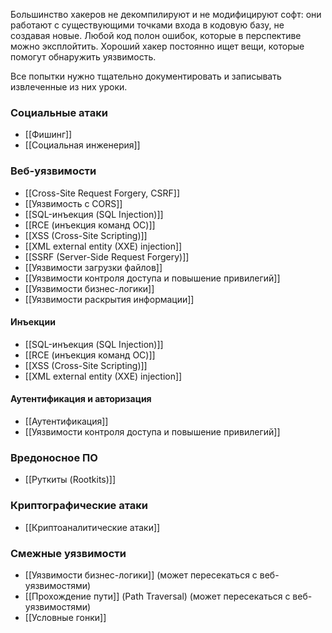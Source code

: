 
Большинство хакеров не декомпилируют и не модифицируют софт: они работают с существующими точками входа в кодовую базу, не создавая новые. Любой код полон ошибок, которые в перспективе можно эксплойтить. Хороший хакер постоянно ищет вещи, которые помогут обнаружить уязвимость.

Все попытки нужно тщательно документировать и записывать извлеченные
из них уроки.


### Социальные атаки
- [[Фишинг]]
- [[Социальная инженерия]]

### Веб-уязвимости
- [[Cross-Site Request Forgery, CSRF]]
- [[Уязвимость с CORS]]
- [[SQL-инъекция (SQL Injection)]]
- [[RCE (инъекция команд ОС)]]
- [[XSS (Cross-Site Scripting)]]
- [[XML external entity (XXE) injection]]
- [[SSRF (Server-Side Request Forgery)]]
- [[Уязвимости загрузки файлов]]
- [[Уязвимости контроля доступа и повышение привилегий]]
- [[Уязвимости бизнес-логики]]
- [[Уязвимости раскрытия информации]]

#### Инъекции
- [[SQL-инъекция (SQL Injection)]]
- [[RCE (инъекция команд ОС)]]
- [[XSS (Cross-Site Scripting)]]
- [[XML external entity (XXE) injection]]

#### Аутентификация и авторизация
- [[Аутентификация]]
- [[Уязвимости контроля доступа и повышение привилегий]]

### Вредоносное ПО
- [[Руткиты (Rootkits)]]

### Криптографические атаки
- [[Криптоаналитические атаки]]

### Смежные уязвимости

- [[Уязвимости бизнес-логики]] (может пересекаться с веб-уязвимостями)
- [[Прохождение пути]] (Path Traversal) (может пересекаться с веб-уязвимостями)
- [[Условные гонки]]
